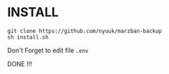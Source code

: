 # INSTALL

```
git clone https://github.com/nyuuk/marzban-backup
sh install.sh
```

Don't Forget to edit file `.env`

DONE !!!